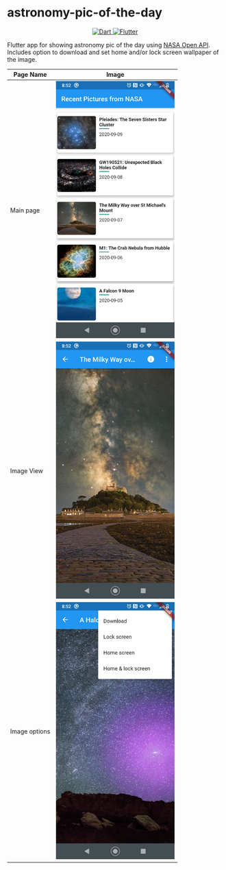 # astronomy-pic-of-the-day

<div align="center">
  </a>
  <a href="https://www.dartlang.org/">
     <img src="https://img.shields.io/badge/Dart-2.0.0-ff69b4.svg?longCache=true&style=for-the-badge" alt="Dart" />
  </a>
  <a href="https://flutter.io/">
     <img src="https://img.shields.io/badge/Flutter-SDK-3BB9FF.svg?longCache=true&style=for-the-badge" alt="Flutter" />
  </a>
</div>

Flutter app for showing astronomy pic of the day using [NASA Open API](https://api.nasa.gov/). Includes option to download and set home and/or lock screen wallpaper of the image.

  Page Name | Image   
 --- | --- 
Main page | <img src="screenshots/Screenshot_20200909-205206.png" height= "600"/>
Image View | <img src="screenshots/Screenshot_20200909-205223.png" height= "600"/>
Image options | <img src="screenshots/Screenshot_20200909-205258.png" height= "600"/>
